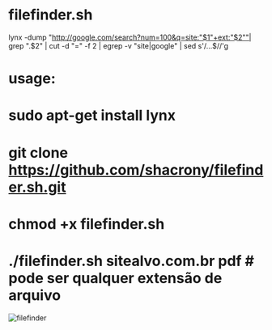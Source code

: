 # filefinder.sh

lynx -dump "http://google.com/search?num=100&q=site:"$1"+ext:"$2""| grep ".$2" | cut -d "=" -f 2 | egrep -v "site|google" | sed s'/...$//'g

# usage:

# sudo apt-get install lynx

# git clone https://github.com/shacrony/filefinder.sh.git

# chmod +x filefinder.sh

# ./filefinder.sh sitealvo.com.br pdf # pode ser qualquer extensão de arquivo

![filefinder](https://user-images.githubusercontent.com/61089592/173669678-987b6a0e-067f-4d43-b944-e62466813031.png)
